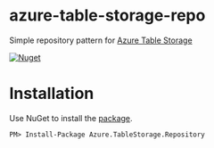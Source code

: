# azure-table-storage-repo

Simple repository pattern for [Azure Table Storage](https://azure.microsoft.com/en-us/services/storage/tables/)

[![Nuget](https://img.shields.io/badge/nuget-v1.0.4-blue.svg)](https://www.nuget.org/packages/Azure.TableStorage.Repository/1.0.4)

# Installation

Use NuGet to install the [package](https://www.nuget.org/packages/Azure.TableStorage.Repository/1.0.2-alpha).

```
PM> Install-Package Azure.TableStorage.Repository
```
